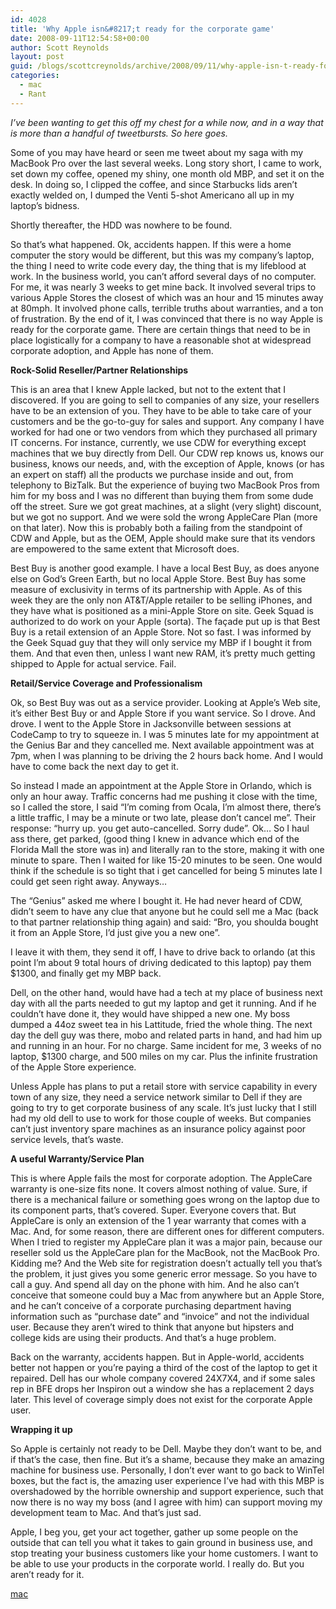 ```yaml
---
id: 4028
title: 'Why Apple isn&#8217;t ready for the corporate game'
date: 2008-09-11T12:54:58+00:00
author: Scott Reynolds
layout: post
guid: /blogs/scottcreynolds/archive/2008/09/11/why-apple-isn-t-ready-for-the-corporate-game.aspx
categories:
  - mac
  - Rant
---
```

_I&#8217;ve been wanting to get this off my chest for a while now, and in a way that is more than a handful of tweetbursts. So here goes._

Some of you may have heard or seen me tweet about my saga with my MacBook Pro over the last several weeks. Long story short, I came to work, set down my coffee, opened my shiny, one month old MBP, and set it on the desk. In doing so, I clipped the coffee, and since Starbucks lids aren&#8217;t exactly welded on, I dumped the Venti 5-shot Americano all up in my laptop&#8217;s bidness.

Shortly thereafter, the HDD was nowhere to be found.

So that&#8217;s what happened. Ok, accidents happen. If this were a home computer the story would be different, but this was my company&#8217;s laptop, the thing I need to write code every day, the thing that is my lifeblood at work. In the business world, you can&#8217;t afford several days of no computer. For me, it was nearly 3 weeks to get mine back. It involved several trips to various Apple Stores the closest of which was an hour and 15 minutes away at 80mph. It involved phone calls, terrible truths about warranties, and a ton of frustration. By the end of it, I was convinced that there is no way Apple is ready for the corporate game. There are certain things that need to be in place logistically for a company to have a reasonable shot at widespread corporate adoption, and Apple has none of them.

**Rock-Solid Reseller/Partner Relationships**

This is an area that I knew Apple lacked, but not to the extent that I discovered. If you are going to sell to companies of any size, your resellers have to be an extension of you. They have to be able to take care of your customers and be the go-to-guy for sales and support. Any company I have worked for had one or two vendors from which they purchased all primary IT concerns. For instance, currently, we use CDW for everything except machines that we buy directly from Dell. Our CDW rep knows us, knows our business, knows our needs, and, with the exception of Apple, knows (or has an expert on staff) all the products we purchase inside and out, from telephony to BizTalk. But the experience of buying two MacBook Pros from him for my boss and I was no different than buying them from some dude off the street. Sure we got great machines, at a slight (very slight) discount, but we got no support. And we were sold the wrong AppleCare Plan (more on that later). Now this is probably both a failing from the standpoint of CDW and Apple, but as the OEM, Apple should make sure that its vendors are empowered to the same extent that Microsoft does.

Best Buy is another good example. I have a local Best Buy, as does anyone else on God&#8217;s Green Earth, but no local Apple Store. Best Buy has some measure of exclusivity in terms of its partnership with Apple. As of this week they are the only non AT&T/Apple retailer to be selling iPhones, and they have what is positioned as a mini-Apple Store on site. Geek Squad is authorized to do work on your Apple (sorta). The façade put up is that Best Buy is a retail extension of an Apple Store. Not so fast. I was informed by the Geek Squad guy that they will only service my MBP if I bought it from them. And that even then, unless I want new RAM, it&#8217;s pretty much getting shipped to Apple for actual service. Fail.

**Retail/Service Coverage and Professionalism**

Ok, so Best Buy was out as a service provider. Looking at Apple&#8217;s Web site, it&#8217;s either Best Buy or and Apple Store if you want service. So I drove. And drove. I went to the Apple Store in Jacksonville between sessions at CodeCamp to try to squeeze in. I was 5 minutes late for my appointment at the Genius Bar and they cancelled me. Next available appointment was at 7pm, when I was planning to be driving the 2 hours back home. And I would have to come back the next day to get it.

So instead I made an appointment at the Apple Store in Orlando, which is only an hour away. Traffic concerns had me pushing it close with the time, so I called the store, I said &#8220;I&#8217;m coming from Ocala, I&#8217;m almost there, there&#8217;s a little traffic, I may be a minute or two late, please don&#8217;t cancel me&#8221;. Their response: &#8220;hurry up. you get auto-cancelled. Sorry dude&#8221;. Ok&#8230; So I haul ass there, get parked, (good thing I knew in advance which end of the Florida Mall the store was in) and literally ran to the store, making it with one minute to spare. Then I waited for like 15-20 minutes to be seen. One would think if the schedule is so tight that i get cancelled for being 5 minutes late I could get seen right away. Anyways&#8230;

The &#8220;Genius&#8221; asked me where I bought it. He had never heard of CDW, didn&#8217;t seem to have any clue that anyone but he could sell me a Mac (back to that partner relationship thing again) and said: &#8220;Bro, you shoulda bought it from an Apple Store, I&#8217;d just give you a new one&#8221;.

I leave it with them, they send it off, I have to drive back to orlando (at this point I&#8217;m about 9 total hours of driving dedicated to this laptop) pay them $1300, and finally get my MBP back.

Dell, on the other hand, would have had a tech at my place of business next day with all the parts needed to gut my laptop and get it running. And if he couldn&#8217;t have done it, they would have shipped a new one. My boss dumped a 44oz sweet tea in his Lattitude, fried the whole thing. The next day the dell guy was there, mobo and related parts in hand, and had him up and running in an hour. For no charge. Same incident for me, 3 weeks of no laptop, $1300 charge, and 500 miles on my car. Plus the infinite frustration of the Apple Store experience.

Unless Apple has plans to put a retail store with service capability in every town of any size, they need a service network similar to Dell if they are going to try to get corporate business of any scale. It&#8217;s just lucky that I still had my old dell to use to work for those couple of weeks. But companies can&#8217;t just inventory spare machines as an insurance policy against poor service levels, that&#8217;s waste.

**A useful Warranty/Service Plan**

This is where Apple fails the most for corporate adoption. The AppleCare warranty is one-size fits none. It covers almost nothing of value. Sure, if there is a mechanical failure or something goes wrong on the laptop due to its component parts, that&#8217;s covered. Super. Everyone covers that. But AppleCare is only an extension of the 1 year warranty that comes with a Mac. And, for some reason, there are different ones for different computers. When I tried to register my AppleCare plan it was a major pain, because our reseller sold us the AppleCare plan for the MacBook, not the MacBook Pro. Kidding me? And the Web site for registration doesn&#8217;t actually tell you that&#8217;s the problem, it just gives you some generic error message. So you have to call a guy. And spend all day on the phone with him. And he also can&#8217;t conceive that someone could buy a Mac from anywhere but an Apple Store, and he can&#8217;t conceive of a corporate purchasing department having information such as &#8220;purchase date&#8221; and &#8220;invoice&#8221; and not the individual user. Because they aren&#8217;t wired to think that anyone but hipsters and college kids are using their products. And that&#8217;s a huge problem.

Back on the warranty, accidents happen. But in Apple-world, accidents better not happen or you&#8217;re paying a third of the cost of the laptop to get it repaired. Dell has our whole company covered 24X7X4, and if some sales rep in BFE drops her Inspiron out a window she has a replacement 2 days later. This level of coverage simply does not exist for the corporate Apple user.

**Wrapping it up**

So Apple is certainly not ready to be Dell. Maybe they don&#8217;t want to be, and if that&#8217;s the case, then fine. But it&#8217;s a shame, because they make an amazing machine for business use. Personally, I don&#8217;t ever want to go back to WinTel boxes, but the fact is, the amazing user experience I&#8217;ve had with this MBP is overshadowed by the horrible ownership and support experience, such that now there is no way my boss (and I agree with him) can support moving my development team to Mac. And that&#8217;s just sad.

Apple, I beg you, get your act together, gather up some people on the outside that can tell you what it takes to gain ground in business use, and stop treating your business customers like your home customers. I want to be able to use your products in the corporate world. I really do. But you aren&#8217;t ready for it.

<div class="posttagsblock">
  <a href="http://technorati.com/tag/mac" rel="tag">mac</a>
</div>
